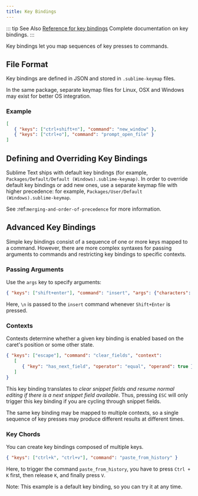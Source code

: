 ```yaml
---
title: Key Bindings
---
```


::: tip See Also
[Reference for key bindings](../reference/key_bindings)
      Complete documentation on key bindings.
:::

Key bindings let you
map sequences of key presses to commands.


## File Format

<!-- TODO: Perhaps we can turn this into bullet points. Faster to read and less -->
<!-- - words. -->
<!-- - Like this: -->
   <!-- - Format: Json -->
   <!-- - File Name: Default(platorm).sublime-keymap -->

Key bindings are defined in JSON
and stored in `.sublime-keymap` files.

In the same package, separate keymap files
for Linux, OSX and Windows
may exist for better OS integration.


### Example

```json
[
   { "keys": ["ctrl+shift+n"], "command": "new_window" },
   { "keys": ["ctrl+o"], "command": "prompt_open_file" }
]
```


## Defining and Overriding Key Bindings

Sublime Text ships with default key bindings
(for example, `Packages/Default/Default (Windows).sublime-keymap)`.
In order to override default key bindings
or add new ones,
use a separate keymap file
with higher precedence:
for example, `Packages/User/Default (Windows).sublime-keymap`.

See :ref:`merging-and-order-of-precedence`
for more information.


## Advanced Key Bindings

Simple key bindings consist
of a sequence of one or more keys mapped to a command.
However, there are more complex syntaxes
for passing arguments to commands and
restricting key bindings to specific contexts.


### Passing Arguments

Use the `args` key
to specify arguments:

```json
{ "keys": ["shift+enter"], "command": "insert", "args": {"characters": "\n"} }
```

Here, `\n` is passed to the `insert` command
whenever <kbd>`Shift+Enter`</kbd> is pressed.


### Contexts

Contexts determine
whether a given key binding is enabled
based on the caret's position
or some other state.

```json
{ "keys": ["escape"], "command": "clear_fields", "context":
   [
      { "key": "has_next_field", "operator": "equal", "operand": true }
   ]
}
```

This key binding translates to
*clear snippet fields and resume normal editing
if there is a next snippet field available*.
Thus, pressing <kbd>`ESC`</kbd> will only
trigger this key binding
if you are cycling through snippet fields.

The same key binding
may be mapped to multiple contexts,
so a single sequence of key presses
may produce different results
at different times.


### Key Chords

You can create key bindings
composed of multiple keys.

```json
{ "keys": ["ctrl+k", "ctrl+v"], "command": "paste_from_history" }
```

Here, to trigger the command `paste_from_history`,
you have to press <kbd>`Ctrl + K`</kbd> first,
then release <kbd>`K`</kbd>,
and finally press <kbd>`V`</kbd>.

Note: This example is a default key binding,
so you can try it at any time.
